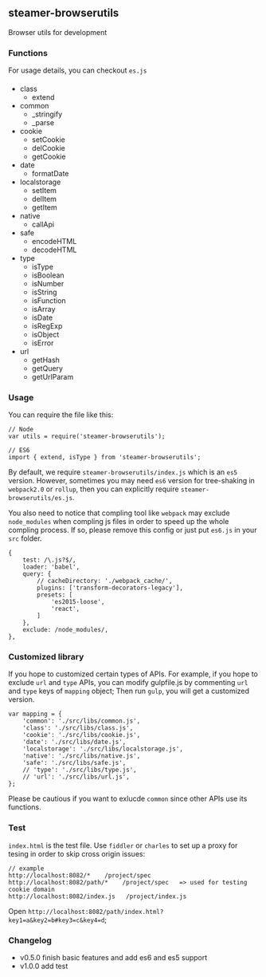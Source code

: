 ## steamer-browserutils
Browser utils for development


### Functions
For usage details, you can checkout `es.js`
####
* class
	- extend
* common
	- _stringify
	- _parse
* cookie
	- setCookie
	- delCookie
	- getCookie
* date
	- formatDate
* localstorage
	- setItem
	- delItem
	- getItem
* native
	- callApi
* safe
	- encodeHTML
	- decodeHTML
* type
	- isType
	- isBoolean
	- isNumber
	- isString
	- isFunction
	- isArray
	- isDate
	- isRegExp
	- isObject
	- isError
* url
	- getHash
 	- getQuery
 	- getUrlParam

### Usage
You can require the file like this:
```
// Node
var utils = require('steamer-browserutils');

// ES6
import { extend, isType } from 'steamer-browserutils';
```

By default, we require `steamer-browserutils/index.js` which is an `es5` version. However, sometimes you may need `es6` version for tree-shaking in `webpack2.0` or `rollup`, then you can explicitly require `steamer-browserutils/es.js`.

You also need to notice that compling tool like `webpack` may exclude `node_modules` when compling js files in order to speed up the whole compling process. If so, please remove this config or just put `es6.js` in your `src` folder.
```
{ 
    test: /\.js?$/,
    loader: 'babel',
    query: {
        // cacheDirectory: './webpack_cache/',
        plugins: ['transform-decorators-legacy'],
        presets: [
            'es2015-loose', 
            'react',
        ]
    },
    exclude: /node_modules/,
},
```

### Customized library
If you hope to customized certain types of APIs. For example, if you hope to exclude `url` and `type` APIs, you can modify gulpfile.js by commenting `url` and `type` keys of `mapping` object; Then run `gulp`, you will get a customized version.

```
var mapping = {
	'common': './src/libs/common.js',
	'class': './src/libs/class.js',
	'cookie': './src/libs/cookie.js',
	'date': './src/libs/date.js',
	'localstorage': './src/libs/localstorage.js',
	'native': './src/libs/native.js',
	'safe': './src/libs/safe.js',
	// 'type': './src/libs/type.js',
	// 'url': './src/libs/url.js',
};
```

Please be cautious if you want to exlucde `common` since other APIs use its functions.

### Test
`index.html` is the test file. Use `fiddler` or `charles` to set up a proxy for tesing in order to skip cross origin issues:

```
// example
http://localhost:8082/*    /project/spec
http://localhost:8082/path/*    /project/spec   => used for testing cookie domain
http://localhost:8082/index.js   /project/index.js
```

Open `http://localhost:8082/path/index.html?key1=a&key2=b#key3=c&key4=d`;


### Changelog
* v0.5.0 finish basic features and add es6 and es5 support
* v1.0.0 add test
